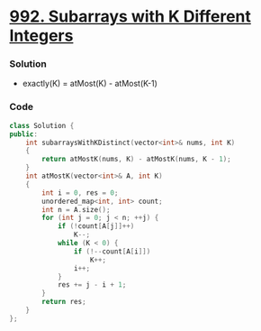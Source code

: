 # [992. Subarrays with K Different Integers](https://leetcode.com/problems/subarrays-with-k-different-integers/)

### Solution

-   exactly(K) = atMost(K) - atMost(K-1)

### Code

```cpp
class Solution {
public:
    int subarraysWithKDistinct(vector<int>& nums, int K)
    {
        return atMostK(nums, K) - atMostK(nums, K - 1);
    }
    int atMostK(vector<int>& A, int K)
    {
        int i = 0, res = 0;
        unordered_map<int, int> count;
        int n = A.size();
        for (int j = 0; j < n; ++j) {
            if (!count[A[j]]++)
                K--;
            while (K < 0) {
                if (!--count[A[i]])
                    K++;
                i++;
            }
            res += j - i + 1;
        }
        return res;
    }
};
```
